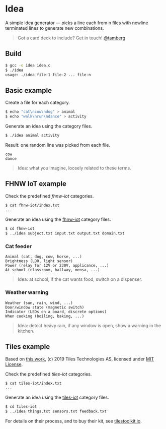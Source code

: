 # Idea
A simple idea generator — picks a line each from n files with newline terminated lines to generate new combinations.

> Got a card deck to include? Get in touch! [@tamberg](https://quite.social/@tamberg)

## Build
```bash
$ gcc -o idea idea.c
$ ./idea
usage: ./idea file-1 file-2 ... file-n
```

## Basic example
Create a file for each category.
```bash
$ echo "cat\ncow\ndog" > animal
$ echo "walk\nrun\ndance" > activity
```

Generate an idea using the category files.
```bash
$ ./idea animal activity
```

Result: one random line was picked from each file.
```
cow
dance
```

> Idea: what you imagine, loosely related to these terms.

## FHNW IoT example
Check the predefined _fhnw-iot_ categories.
```bash
$ cat fhnw-iot/index.txt
...
```

Generate an idea using the [fhnw-iot](fhnw-iot) category files.
```bash
$ cd fhnw-iot
$ ../idea subject.txt input.txt output.txt domain.txt
```

### Cat feeder
```
Animal (cat, dog, cow, horse, ...)
Brightness (LDR, light sensor)
Power (relay for 12V or 230V, applicance, ...)
At school (classroom, hallway, mensa, ...)
```

> Idea: at school, if the cat wants food, switch on a dispenser.

### Weather warning
```
Weather (sun, rain, wind, ...)
Door/window state (magnetic switch)
Indicator (LEDs on a board, discrete options)
When cooking (boiling, baking, ...)
```

> Idea: detect heavy rain, if any window is open, show a warning in the kitchen.

## Tiles example
Based on [this work](https://github.com/tilestoolkit/tiles-IoT-inventor-toolkit), (c) 2019 Tiles Technologies AS, licensed under [MIT License](https://github.com/tilestoolkit/tiles-IoT-inventor-toolkit/blob/master/LICENSE).

Check the predefined _tiles-iot_ categories.
```bash
$ cat tiles-iot/index.txt
...
```

Generate an idea using the [tiles-iot](tiles-iot) category files.
```bash
$ cd tiles-iot
$ ../idea things.txt sensors.txt feedback.txt
```

For details on their process, and to buy their kit, see [tilestoolkit.io](https://www.tilestoolkit.io).
